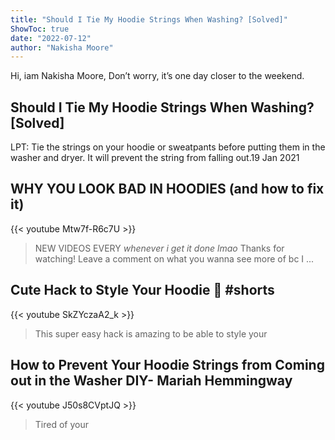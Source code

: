 ```yaml
---
title: "Should I Tie My Hoodie Strings When Washing? [Solved]"
ShowToc: true 
date: "2022-07-12"
author: "Nakisha Moore" 
---
```


Hi, iam Nakisha Moore, Don’t worry, it’s one day closer to the weekend.
## Should I Tie My Hoodie Strings When Washing? [Solved]
LPT: Tie the strings on your hoodie or sweatpants before putting them in the washer and dryer. It will prevent the string from falling out.19 Jan 2021

## WHY YOU LOOK BAD IN HOODIES (and how to fix it)
{{< youtube Mtw7f-R6c7U >}}
>NEW VIDEOS EVERY *whenever i get it done lmao* Thanks for watching! Leave a comment on what you wanna see more of bc I ...

## Cute Hack to Style Your Hoodie 🎀 #shorts
{{< youtube SkZYczaA2_k >}}
>This super easy hack is amazing to be able to style your 

## How to Prevent Your Hoodie Strings from Coming out in the Washer DIY- Mariah Hemmingway
{{< youtube J50s8CVptJQ >}}
>Tired of your 

